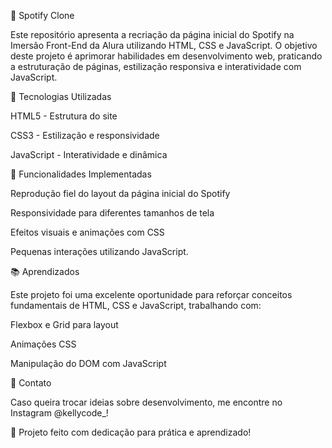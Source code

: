🎵 Spotify Clone

Este repositório apresenta a recriação da página inicial do Spotify na Imersão Front-End da Alura utilizando HTML, CSS e JavaScript. O objetivo deste projeto é aprimorar habilidades em desenvolvimento web, praticando a estruturação de páginas, estilização responsiva e interatividade com JavaScript.

🚀 Tecnologias Utilizadas

HTML5 - Estrutura do site

CSS3 - Estilização e responsividade

JavaScript - Interatividade e dinâmica

📌 Funcionalidades Implementadas

Reprodução fiel do layout da página inicial do Spotify

Responsividade para diferentes tamanhos de tela

Efeitos visuais e animações com CSS

Pequenas interações utilizando JavaScript.

📚 Aprendizados

Este projeto foi uma excelente oportunidade para reforçar conceitos fundamentais de HTML, CSS e JavaScript, trabalhando com:

Flexbox e Grid para layout

Animações CSS

Manipulação do DOM com JavaScript

📩 Contato

Caso queira trocar ideias sobre desenvolvimento, me encontre no Instagram @kellycode_!

💚 Projeto feito com dedicação para prática e aprendizado!
